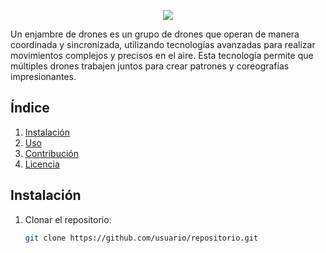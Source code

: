 <p align="center"><img src="https://readme-typing-svg.herokuapp.com?font=Time+New+Roman&color=%23FFFFFF&size=40&center=true&vCenter=true&width=2000&height=100&lines=Enjambre+de+pequeños+drones+autónomos+para+fomentar+el+estudio+de+la+robótica+aérea"></a>
</p> 

Un enjambre de drones es un grupo de drones que operan de manera coordinada y sincronizada, utilizando tecnologías avanzadas para realizar movimientos complejos y precisos en el aire. Esta tecnología permite que múltiples drones trabajen juntos para crear patrones y coreografías impresionantes.

## Índice
1. [Instalación](#instalación)
2. [Uso](#uso)
3. [Contribución](#contribución)
4. [Licencia](#licencia)

## Instalación

1. Clonar el repositorio:
   ```bash
   git clone https://github.com/usuario/repositorio.git
